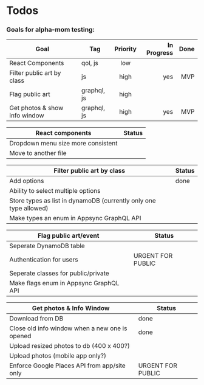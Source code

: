 # Todos

### Goals for alpha-mom testing:
| Goal                          | Tag         | Priority | In Progress | Done |
| ----------------------------- | ----------- | :------: | ----------: | ---: |
| React Components              | qol, js     |   low    |             |      |
| Filter public art by class    | js          |   high   |         yes |  MVP |
| Flag public art               | graphql, js |   high   |             |      |
| Get photos & show info window | graphql, js |   high   |         yes |  MVP |

| React components                   | Status |
| ---------------------------------- | ------ |
| Dropdown menu size more consistent |        |
| Move to another file               |        |

| Filter public art by class                                        | Status |
| ----------------------------------------------------------------- | ------ |
| Add options                                                       | done   |
| Ability to select multiple options                                |        |
| Store types as list in dynamoDB (currently only one type allowed) |        |
| Make types an enum in Appsync GraphQL API                         |        |

| Flag public art/event                  | Status            |
| -------------------------------------- | ----------------- |
| Seperate DynamoDB table                |                   |
| Authentication for users               | URGENT FOR PUBLIC |
| Seperate classes for public/private    |                   |
| Make flags enum in Appsync GraphQL API |                   |

| Get photos & Info Window                       | Status            |
| ---------------------------------------------- | ----------------- |
| Download from DB                               | done              |
| Close old info window when a new one is opened | done              |
| Upload resized photos to db (400 x 400?)       |                   |
| Upload photos (mobile app only?)               |                   |
| Enforce Google Places API from app/site only   | URGENT FOR PUBLIC |